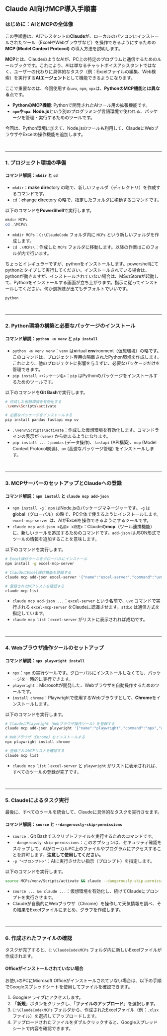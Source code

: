 ## Claude AI向けMCP導入手順書

### はじめに：AIとMCPの全体像

この手順書は、AIアシスタントの**Claude**が、ローカルのパソコンにインストールされたツール（ExcelやWebブラウザなど）を操作できるようにするための**MCP (Model Context Protocol)** の導入方法を説明します。

**MCP**とは、ClaudeのようなAIが、PC上の特定のプログラムと通信するためのルールブックです。これにより、AIは単なるチャットボイスアシスタントではなく、ユーザーの代わりに具体的なタスク（例：Excelファイルの編集、Web検索）を実行する**AIエージェント**として機能できるようになります。

ここで重要なのは、今回使用する`uvx`, `npm`, `npx`は、**PythonのMCP機能とは異なる**点です。

  * **PythonのMCP機能**: Pythonで開発されたAIツール用の拡張機能です。
  * **`npm`や`npx`**: **Node.js**という別のプログラミング言語環境で使われる、パッケージを管理・実行するためのツールです。

今回は、Python環境に加えて、Node.jsのツールも利用して、ClaudeにWebブラウザやExcelの操作機能を追加します。

<br>

-----

### 1\. プロジェクト環境の準備

#### コマンド解説：`mkdir` と `cd`

  * `mkdir`：**m**a**k**e **dir**ectory の略で、新しいフォルダ（ディレクトリ）を作成するコマンドです。
  * `cd`：**c**hange **d**irectory の略で、指定したフォルダに移動するコマンドです。

以下のコマンドを**PowerShell**で実行します。

```powershell
mkdir MCPs
cd .\MCPs\
```

  * `mkdir MCPs`：`C:\ClaudeCode` フォルダ内に `MCPs` という新しいフォルダを作成します。
  * `cd .\MCPs\`：作成した `MCPs` フォルダに移動します。以降の作業はこのフォルダ内で行います。

ちょっとイレギュラーですが、pythonをインストールします。powershellにてpythonとタイプして実行してください。インストールされている場合は、pythonが動きますが、インストールされていない場合は、MSのStoreが起動して、Pythonをインストールする画面が立ち上がります。指示に従ってインストールしてください。何か選択肢が出てもデフォルトでいいです。

```powershell
python
```

<br>

-----

### 2\. Python環境の構築と必要なパッケージのインストール

#### コマンド解説：`python -m venv` と `pip install`

  * `python -m venv venv`：`venv` は**v**irtual **env**ironment（仮想環境）の略です。このコマンドは、プロジェクト専用の隔離されたPython環境を作成します。これにより、他のプロジェクトに影響を与えずに、必要なパッケージだけを管理できます。
  * `pip install <パッケージ名>`：`pip` はPythonのパッケージをインストールするためのツールです。

以下のコマンドを**Git Bash**で実行します。

```bash
# 作成した仮想環境を有効化する
.\venv\Scripts\activate

# 必要なパッケージをインストールする
pip install pandas fastapi mcp uv
```

  * `.\venv\Scripts\activate`：作成した仮想環境を有効化します。コマンドラインの表示が `(venv)` から始まるようになります。
  * `pip install ...`：`pandas` (データ操作)、`fastapi` (API構築)、`mcp` (Model Context Protocol関連)、`uv` (高速なパッケージ管理) をインストールします。

<br>

-----

### 3\. MCPサーバーのセットアップとClaudeへの登録

#### コマンド解説：`npm install` と `claude mcp add-json`

  * `npm install -g`：`npm` はNode.jsのパッケージマネージャーです。`-g` は**g**lobal（グローバル）の略で、PC全体で使えるようにインストールします。`excel-mcp-server` は、AIがExcelを操作できるようにするツールです。
  * `claude mcp add-json <名前> <設定>`：Claudeの**mcp**（ツール連携機能）に、新しいツールを追加するためのコマンドです。`add-json` はJSON形式でツールの情報を追加することを意味します。

以下のコマンドを実行します。

```bash
# Excel操作ツールをグローバルにインストール
npm install -g excel-mcp-server

# ClaudeにExcel操作機能を登録する
claude mcp add-json excel-server '{"name":"excel-server","command":"uvx","args":["excel-mcp-server","stdio"]}'

# 登録されたMCPリストを確認する
claude mcp list
```

  * `claude mcp add-json ...`：`excel-server` という名前で、`uvx` コマンドで実行される `excel-mcp-server` をClaudeに認識させます。`stdio` は通信方式を指定しています。
  * `claude mcp list`：`excel-server` がリストに表示されれば成功です。

<br>

-----

### 4\. Webブラウザ操作ツールのセットアップ

#### コマンド解説：`npx playwright install`

  * `npx`：`npm` の実行ツールです。グローバルにインストールしなくても、パッケージを一時的に実行できます。
  * `playwright`：Microsoftが開発した、Webブラウザを自動操作するためのツールです。
  * `install chrome`：Playwrightで使用するWebブラウザとして、**Chrome**をインストールします。

以下のコマンドを実行します。

```bash
# ClaudeにPlaywright（Webブラウザ操作ツール）を登録する
claude mcp add-json playwright '{"name":"playwright","command":"npx","args":["@playwright/mcp@latest"]}'

# Webブラウザ（Chrome）をインストールする
npx playwright install chrome

# 登録されたMCPリストを確認する
claude mcp list
```

  * `claude mcp list`：`excel-server` と `playwright` がリストに表示されれば、すべてのツールの登録が完了です。

<br>

-----

### 5\. Claudeによるタスク実行

最後に、すべてのツールを統合して、Claudeに具体的なタスクを実行させます。

#### コマンド解説：`source` と `--dangerously-skip-permissions`

  * `source`：Git Bashでスクリプトファイルを実行するためのコマンドです。
  * `--dangerously-skip-permissions`：このオプションは、セキュリティ確認をスキップして、AIがローカルPC上のファイルやプログラムにアクセスすることを許可します。**注意して使用してください。**
  * `-p "<プロンプト>"`：AIに実行させたい指示（プロンプト）を指定します。

以下のコマンドを実行します。

```bash
source MCPs/venv/Scripts/activate && claude --dangerously-skip-permissions -p "Chromeブラウザを操作して、2025/9/21週の東京の天気をリサーチしたあとにExcelファイルに結果をまとめて。Excelシートにまとめてください。気温の変化などを簡単なグラフにまとめてください。天気の様子はアイコンなどで装飾して見やすくしてください。"
```

  * `source ... && claude ...`：仮想環境を有効化し、続けてClaudeにプロンプトを実行させます。
  * Claudeが自動的にWebブラウザ（Chrome）を操作して天気情報を調べ、その結果をExcelファイルにまとめ、グラフを作成します。

<br>

-----

### 6\. 作成されたファイルの確認

タスクが完了すると、`C:\ClaudeCode\MCPs` フォルダ内に新しいExcelファイルが作成されます。

#### Officeがインストールされていない場合

お使いのPCにMicrosoft Officeがインストールされていない場合は、以下の手順でGoogleスプレッドシートを使用してファイルを確認できます。

1.  Googleドライブにアクセスします。
2.  「**新規**」ボタンをクリックし、「**ファイルのアップロード**」を選択します。
3.  `C:\ClaudeCode\MCPs` フォルダから、作成されたExcelファイル（例：`.xlsx` ファイル）を選択してアップロードします。
4.  アップロードされたファイルをダブルクリックすると、Googleスプレッドシートで内容を確認できます。